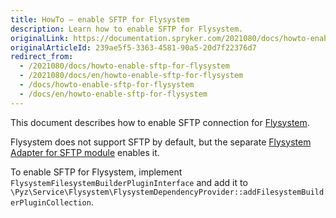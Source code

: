 ```yaml
---
title: HowTo — enable SFTP for Flysystem
description: Learn how to enable SFTP for Flysystem.
originalLink: https://documentation.spryker.com/2021080/docs/howto-enable-sftp-for-flysystem
originalArticleId: 239ae5f5-3363-4581-90a5-20d7f22376d7
redirect_from:
  - /2021080/docs/howto-enable-sftp-for-flysystem
  - /2021080/docs/en/howto-enable-sftp-for-flysystem
  - /docs/howto-enable-sftp-for-flysystem
  - /docs/en/howto-enable-sftp-for-flysystem
---
```


This document describes how to enable SFTP connection for [Flysystem](/docs/scos/dev/developer-guides/{{page.version}}/development-guide/back-end/data-manipulation/data-ingestion/structural-preparations/flysystem.html).

Flysystem does not support SFTP by default, but the separate [Flysystem Adapter for SFTP module](https://github.com/thephpleague/flysystem-sftp) enables it.

To enable SFTP for Flysystem, implement `FlysystemFilesystemBuilderPluginInterface` and add it to `\Pyz\Service\Flysystem\FlysystemDependencyProvider::addFilesystemBuilderPluginCollection`.


